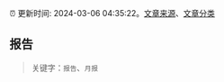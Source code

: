 :alarm_clock: 更新时间: 2024-03-06 04:35:22。[文章来源](/README.md)、[文章分类](/TAGS.md)

## 报告


> 关键字：`报告`、`月报`



